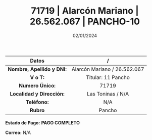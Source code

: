 ﻿---
title: 71719 | Alarcón Mariano | 26.562.067 | PANCHO-10
date: 02/01/2024
draft: false
tags: ['toninas', 'titular', 'pancho']
---

|          **Datos**          |  /  |
|:---------------------------:|:---:|
| **Nombre, Apellido y DNI:** | Alarcón Mariano / 26.562.067 |
|          **V o T:**         | Titular: 11 Pancho |
|      **Numero Único:**      | 71719 |
|  **Localidad y Dirección:** | Las Toninas / N/A |
|        **Teléfono:**        | N/A |
|          **Rubro**          | Pancho |

**Estado de Pago:** **PAGO COMPLETO**

**Correo:** N/A
